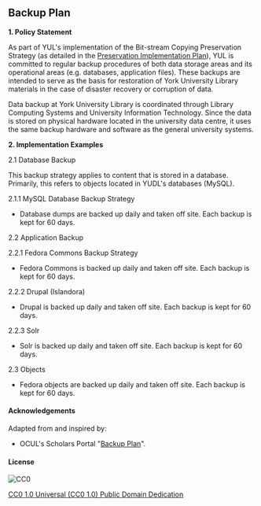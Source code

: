 ## Backup Plan

**1. Policy Statement**

As part of YUL's implementation of the Bit-stream Copying Preservation Strategy (as detailed in the [Preservation Implementation Plan](https://digital.library.yorku.ca/documentation/digital-preservation-implementation-plan)), YUL is committed to regular backup procedures of both data storage areas and its operational areas (e.g. databases, application files). These backups are intended to serve as the basis for restoration of York University Library materials in the case of disaster recovery or corruption of data.

Data backup at York University Library is coordinated through Library Computing Systems and University Information Technology. Since the data is stored on physical hardware located in the university data centre, it uses the same backup hardware and software as the general university systems.

**2. Implementation Examples**

2.1 Database Backup

This backup strategy applies to content that is stored in a database. Primarily, this refers to objects located in YUDL's databases (MySQL).

2.1.1 MySQL Database Backup Strategy

* Database dumps are backed up daily and taken off site. Each backup is kept for 60 days.

2.2 Application Backup

2.2.1 Fedora Commons Backup Strategy

* Fedora Commons is backed up daily and taken off site. Each backup is kept for 60 days.

2.2.2 Drupal (Islandora)

* Drupal is backed up daily and taken off site. Each backup is kept for 60 days.

2.2.3 Solr

* Solr is backed up daily and taken off site. Each backup is kept for 60 days.

2.3 Objects

* Fedora objects are backed up daily and taken off site. Each backup is kept for 60 days.

#### Acknowledgements

Adapted from and inspired by:

* OCUL's Scholars Portal "[Backup Plan](https://spotdocs.scholarsportal.info/display/OAIS/Backup+Plan)".

#### License

![CC0](http://i.creativecommons.org/p/zero/1.0/88x31.png "CC0")

[CC0 1.0 Universal (CC0 1.0) Public Domain Dedication](http://creativecommons.org/publicdomain/zero/1.0/)
